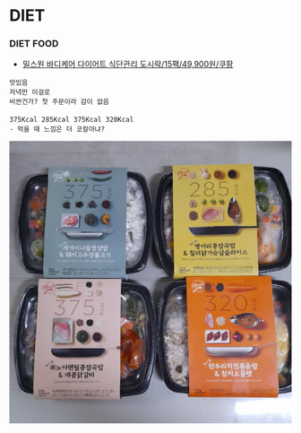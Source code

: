 # DIET

### DIET FOOD

- [밀스원 바디케어 다이어트 식단관리 도시락/15팩/49,900원/쿠팡](https://www.coupang.com/vp/products/156578020?vendorItemId=4274917603&sourceType=MyCoupang_my_orders_list_product_title&isAddedCart=)

```
맛있음
저녁만 이걸로
비싼건가? 첫 주문이라 감이 없음

375Kcal 285Kcal 375Kcal 320Kcal
- 먹을 때 느낌은 더 코칼아냐?
```

![밀스원](../../../../images/diet/diet-food-1.webp)
